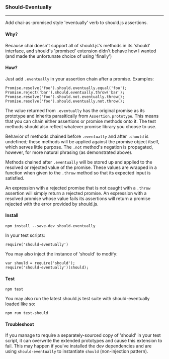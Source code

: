 ### Should-Eventually
---
Add chai-as-promised style 'eventually' verb to should.js assertions.

#### Why?
Because chai doesn't support all of should.js's methods in its 'should' interface, and should's 'promised' extension didn't behave how I wanted (and made the unfortunate choice of using 'finally')

#### How?
Just add `.eventually` in your assertion chain after a promise. Examples:

    Promise.resolve('foo').should.eventually.equal('foo');
    Promise.reject('bar').should.eventually.throw('bar');
    Promise.resolve('foo').should.not.eventually.throw();
    Promise.resolve('foo').should.eventually.not.throw();

The value returned from `.eventually` has the original promise as its prototype and inherits parasitically from `Assertion.prototype`. This means that you can chain either assertions or promise methods onto it. The test methods should also reflect whatever promise library you choose to use.

Behavior of methods chained before `.eventually` and after `.should` is undefined; these methods will be applied against the promise object itself, which serves little purpose. The `.not` method's negation is propagated, however, for more natural phrasing (as demonstrated above).

Methods chained after `.eventually` will be stored up and applied to the resolved or rejected value of the promise. These values are wrapped in a function when given to the `.throw` method so that its expected input is satisfied.

An expression with a rejected promise that is not caught with a `.throw` assertion will simply return a rejected promise. An expression with a resolved promise whose value fails its assertions will return a promise rejected with the error provided by should.js.

#### Install
    npm install --save-dev should-eventually

In your test scripts:

    require('should-eventually')

You may also inject the instance of 'should' to modify:

    var should = require('should');
    require('should-eventually')(should);

#### Test

    npm test

You may also run the latest should.js test suite with should-eventually loaded like so:

    npm run test-should

#### Troubleshoot

If you manage to require a separately-sourced copy of 'should' in your test script, it can overwrite the extended prototypes and cause this extension to fail. This may happen if you've installed the dev dependencies and are using `should-eventually` to instantiate `should` (non-injection pattern).
